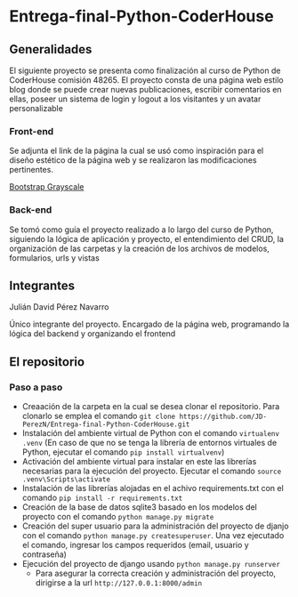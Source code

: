 # Entrega-final-Python-CoderHouse

## Generalidades
El siguiente proyecto se presenta como finalización al curso de Python de CoderHouse comisión 48265. El proyecto consta de una página web estilo blog donde se puede crear nuevas publicaciones, escribir comentarios en ellas, poseer un sistema de login y logout a los visitantes y un avatar personalizable

### Front-end
Se adjunta el link de la página la cual se usó como inspiración para el diseño estético de la página web y se realizaron las modificaciones pertinentes. 

[Bootstrap Grayscale](https://startbootstrap.com/theme/grayscale)

### Back-end
Se tomó como guía el proyecto realizado a lo largo del curso de Python, siguiendo la lógica de aplicación y proyecto, el entendimiento del CRUD, la organización de las carpetas y la creación de los archivos de modelos, formularios, urls y vistas

## Integrantes
Julián David Pérez Navarro

Único integrante del proyecto. Encargado de la página web, programando la lógica del backend y organizando el frontend

## El repositorio

### Paso a paso

* Creaación de la carpeta en la cual se desea clonar el repositorio. Para clonarlo se emplea el comando `git clone https://github.com/JD-PerezN/Entrega-final-Python-CoderHouse.git`
* Instalación del ambiente virtual de Python con el comando `virtualenv .venv` (En caso de que no se tenga la librería de entornos virtuales de Python, ejecutar el comando `pip install virtualvenv`)
* Activación del ambiente virtual para instalar en este las librerías necesarias para la ejecución del proyecto. Ejecutar el comando `source .venv\Scripts\activate`
* Instalación de las librerías alojadas en el achivo requirements.txt con el comando `pip install -r requirements.txt`
* Creación de la base de datos sqlite3 basado en los modelos del proyecto con el comando `python manage.py migrate`
* Creación del super usuario para la administración del proyecto de djanjo con el comando `python manage.py createsuperuser`. Una vez ejecutado el comando, ingresar los campos requeridos (email, usuario y contraseña)
* Ejecución del proyecto de django usando `python manage.py runserver`
    * Para asegurar la correcta creación y administración del proyecto, dirigirse a la url `http://127.0.0.1:8000/admin`
